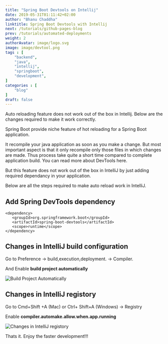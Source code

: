 ```yaml
---
title: "Spring Boot Devtools on Intellij"
date: 2019-05-31T01:11:42+02:00
author: "Bhanu Chaddha"
linktitle: Spring Boot Devtools with Intellij
next: /tutorials/github-pages-blog
prev: /tutorials/automated-deployments
weight: 2
authorAvatar: image/logo.svg
image: image/devtool.png
tags : [
    "backend",
    "java",
    "intellij",
    "springboot",
    "development",
]
categories : [
    "blog"
]
draft: false
---
```


Auto reloading feature does not work out of the box in Intellij. Below are the changes required to make it work correctly.

Spring Boot provide niche feature of hot reloading for a Spring Boot application.

It recompile your java application as soon as you make a change. But most important aspect is that it only recompile only those files in which changes are made. Thus process take quite a short time compared to complete application build. You can read more about DevTools here.

But this feature does not work out of the box in IntelliJ by just adding required dependancy in your application.

Below are all the steps required to make auto reload work in IntelliJ.

## Add Spring DevTools dependency
```
<dependency>
   <groupId>org.springframework.boot</groupId>
   <artifactId>spring-boot-devtools</artifactId>
   <scope>runtime</scope>
</dependency>
```

## Changes in IntelliJ build configuration

Go to Preference -> build,execution,deployment. -> Compiler.

And Enable __build project automatically__

![Build Project Automatically](/image/buidProjectAutomatically.png)

## Changes in IntelliJ registory
Go to Cmd+Shift +A (Mac) or Ctrl+ Shift+A (Windows) -> Registry

Enable __compiler.automake.allow.when.app.running__

![Changes in IntelliJ registory](/image/registory.png)

Thats it. Enjoy the faster development!!!